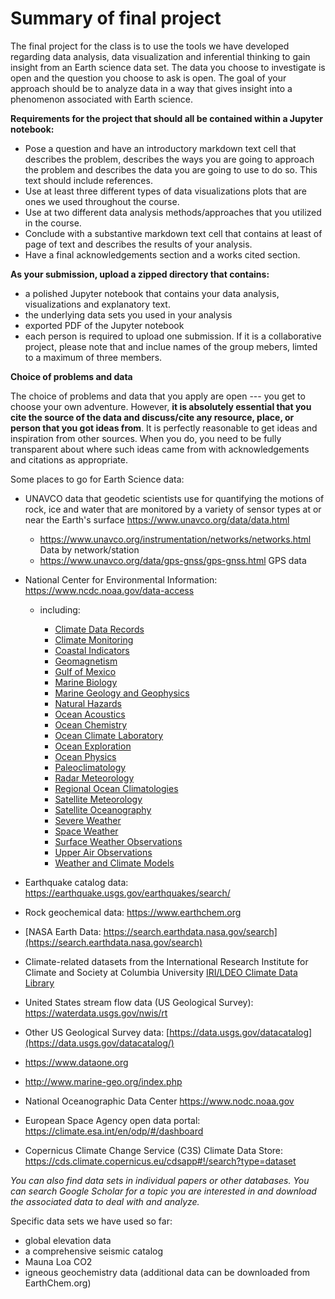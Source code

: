 # Summary of final project

The final project for the class is to use the tools we have developed regarding data analysis, data visualization and inferential thinking to gain insight from an Earth science data set. The data you choose to investigate is open and the question you choose to ask is open. The goal of your approach should be to analyze data in a way that gives insight into a phenomenon associated with Earth science.

**Requirements for the project that should all be contained within a Jupyter notebook:**

- Pose a question and have an introductory markdown text cell that describes the problem, describes the ways you are going to approach the problem and describes the data you are going to use to do so. This text should include references.
- Use at least three different types of data visualizations plots that are ones we used throughout the course.
- Use at two different data analysis methods/approaches that you utilized in the course.
- Conclude with a substantive markdown text cell that contains at least of page of text and describes the results of your analysis.
- Have a final acknowledgements section and a works cited section. 

**As your submission, upload a zipped directory that contains:**

- a polished Jupyter notebook that contains your data analysis, visualizations and explanatory text.
- the underlying data sets you used in your analysis
- exported PDF of the Jupyter notebook
- each person is required to upload one submission. If it is a collaborative project, please note that and inclue names of the group mebers, limted to a maximum of three members.

**Choice of problems and data**

The choice of problems and data that you apply are open --- you get to choose your own adventure. However, **it is absolutely essential that you cite the source of the data and discuss/cite any resource, place, or person that you got ideas from**. It is perfectly reasonable to get ideas and inspiration from other sources. When you do, you need to be fully transparent about where such ideas came from with acknowledgements and citations as appropriate.

Some places to go for Earth Science data:

- UNAVCO data that geodetic scientists use for quantifying the motions of rock, ice and water that are monitored by a variety of sensor types at or near the Earth's surface https://www.unavco.org/data/data.html

  - https://www.unavco.org/instrumentation/networks/networks.html Data by network/station
  - https://www.unavco.org/data/gps-gnss/gps-gnss.html GPS data

- National Center for Environmental Information: https://www.ncdc.noaa.gov/data-access

  - including:

    - [Climate Data Records](https://www.ncei.noaa.gov/products/climate-data-records)
    - [Climate Monitoring](https://www.ncei.noaa.gov/products/climate-monitoring)
    - [Coastal Indicators](https://www.ncei.noaa.gov/products/coastal-indicators)
    - [Geomagnetism](https://www.ncei.noaa.gov/products/geomagnetic-data)
    - [Gulf of Mexico](https://www.ncei.noaa.gov/products/gulf-of-mexico)
    - [Marine Biology](https://www.ncei.noaa.gov/products/marine-biology)
    - [Marine Geology and Geophysics](https://www.ncei.noaa.gov/products/marine-geology-geophysics)
    - [Natural Hazards](https://www.ncei.noaa.gov/products/natural-hazards)
    - [Ocean Acoustics](https://www.ncei.noaa.gov/products/ocean-acoustics)
    - [Ocean Chemistry](https://www.ncei.noaa.gov/products/ocean-chemistry)
    - [Ocean Climate Laboratory](https://www.ncei.noaa.gov/products/ocean-climate-laboratory)
    - [Ocean Exploration](https://www.ncei.noaa.gov/products/ocean-exploration)
    - [Ocean Physics](https://www.ncei.noaa.gov/products/ocean-physics)
    - [Paleoclimatology](https://www.ncei.noaa.gov/products/paleoclimatology)
    - [Radar Meteorology](https://www.ncei.noaa.gov/products/radar-meteorology)
    - [Regional Ocean Climatologies](https://www.ncei.noaa.gov/regional-ocean-climatologies)
    - [Satellite Meteorology](https://www.ncei.noaa.gov/products/satellite-meteorology)
    - [Satellite Oceanography](https://www.ncei.noaa.gov/products/satellite-oceanography)
    - [Severe Weather](https://www.ncei.noaa.gov/products/severe-weather)
    - [Space Weather](https://www.ncei.noaa.gov/products/space-weather)
    - [Surface Weather Observations](https://www.ncei.noaa.gov/products/weather-observations)
    - [Upper Air Observations](https://www.ncei.noaa.gov/products/upper-air-observations)
    - [Weather and Climate Models](https://www.ncei.noaa.gov/products/weather-climate-models)

- Earthquake catalog data: https://earthquake.usgs.gov/earthquakes/search/

- Rock geochemical data: https://www.earthchem.org

- [NASA Earth Data: https://search.earthdata.nasa.gov/search](https://search.earthdata.nasa.gov/search)

- Climate-related datasets from the International Research Institute for Climate and Society at Columbia University [IRI/LDEO Climate Data Library](http://iridl.ldeo.columbia.edu/)

- United States stream flow data (US Geological Survey): https://waterdata.usgs.gov/nwis/rt

- Other US Geological Survey data: [https://data.usgs.gov/datacatalog](https://data.usgs.gov/datacatalog/)

- https://www.dataone.org

- http://www.marine-geo.org/index.php

- National Oceanographic Data Center https://www.nodc.noaa.gov

- European Space Agency open data portal: https://climate.esa.int/en/odp/#/dashboard

- Copernicus Climate Change Service (C3S) Climate Data Store: https://cds.climate.copernicus.eu/cdsapp#!/search?type=dataset

*You can also find data sets in individual papers or other databases. You can search Google Scholar for a topic you are interested in and download the associated data to deal with and analyze.*

Specific data sets we have used so far:

- global elevation data
- a comprehensive seismic catalog
- Mauna Loa CO2
- igneous geochemistry data (additional data can be downloaded from EarthChem.org)
